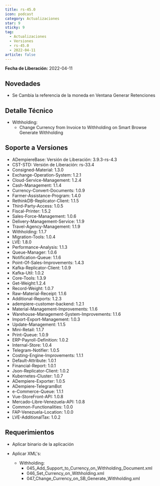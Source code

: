 ```yaml
---
title: rs-45.0
icon: podcast
category: Actualizaciones
star: 9
sticky: 9
tag:
  - Actualizaciones
  - Versiones
  - rs-45.0
  - 2022-04-11
article: false
---
```


**Fecha de Liberación:** 2022-04-11

## Novedades

- Se Cambia la referencia de la moneda en Ventana Generar Retenciones

## Detalle Técnico

- Withholding:
  - Change Currency from Invoice to Withholding on Smart Browse Generate Withholding

## Soporte a Versiones

- ADempiereBase: Versión de Liberación: 3.9.3-rs-4.3
- CST-STD: Versión de Liberación: rs-33.4
- Consigned-Material: 1.3.0
- Exchange-Operation-System: 1.2.1
- Cloud-Service-Management: 1.2.4
- Cash-Management: 1.1.4
- Currency-Convert-Documents: 1.0.9
- Farmer-Assistance-Program: 1.4.0
- RethinkDB-Replicator-Client: 1.1.5
- Third-Party-Access: 1.0.5
- Fiscal-Printer: 1.5.2
- Sales-Force-Management: 1.0.6
- Delivery-Management-Service: 1.1.9
- Travel-Agency-Management: 1.1.9
- Withholding: 1.1.7
- Migration-Tools: 1.0.4
- LVE: 1.8.0
- Performance-Analysis: 1.1.3
- Queue-Manager: 1.0.6
- Notification-Queue: 1.1.6
- Point-Of-Sales-Improvements: 1.4.3
- Kafka-Replicator-Client: 1.0.9
- Kafka-Util: 1.0.2
- Core-Tools: 1.3.9
- Get-Weight:1.2.4
- Record-Weight: 1.0.7
- Raw-Material-Receipt: 1.1.6
- Additional-Reports: 1.2.3
- adempiere-customer-backend: 1.2.1
- Material-Management-Improvements: 1.1.6
- Warehouse-Management-System-Improvements: 1.1.6
- Import-Export-Management: 1.0.3
- Update-Management: 1.1.5
- Mini-Retail: 1.1.7
- Print-Queue: 1.0.9
- ERP-Payroll-Definition: 1.0.2
- Internal-Store: 1.0.4
- Telegram-Notifier: 1.0.5
- Costing-Engine-Improvements: 1.1.1
- Default-Attribute: 1.0.1
- Financial-Report: 1.0.1
- Json-Replicator-Client: 1.0.2
- Kubernetes-Cluster: 1.0.7
- ADempiere-Exporter: 1.0.5
- ADempiere-TelegramBot
- e-Commerce-Queue: 1.1.1
- Vue-StoreFront-API: 1.0.8
- Mercado-Libre-Venezuela-API: 1.0.8
- Common-Functionalities: 1.0.0
- FAP-Venezuela-Location: 1.0.0
- LVE-AdditionalTax: 1.0.2

## Requerimientos

- Aplicar binario de la aplicación
- Aplicar XML's:
  
  - Withholding:
    - 045_Add_Support_to_Currency_on_Withholding_Document.xml
    - 046_Set_Currency_on_Withholding.xml
    - 047_Change_Currency_on_SB_Generate_Withholding.xml
